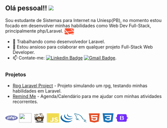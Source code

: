 ## Olá pessoal!! <img src="https://raw.githubusercontent.com/iampavangandhi/iampavangandhi/master/gifs/Hi.gif" width="30px">
Sou estudante de Sistemas para Internet na Uniesp(PB), no momento estou focado em desenvolver minhas habilidades como Web Dev Full-Stack, principalmente php/Laravel. <img align="top" height="20" width="30" src="https://raw.githubusercontent.com/devicons/devicon/master/icons/laravel/laravel-plain.svg">
 
- 🔭 Trabalhando como desenvolvedor Laravel.
- 👯 Estou ansioso para colaborar em qualquer projeto Full-Stack Web Developer.
- 📫 Contate-me: [![Linkedin Badge](https://img.shields.io/badge/-Magno_Levi-blue?style=flat-square&logo=Linkedin&logoColor=white&link=https://www.linkedin.com/in/magno-levi-santos-92331622b/)](https://www.linkedin.com/in/magno-levi-santos-92331622b/)
 [![Gmail Badge](https://img.shields.io/badge/-Gmail-c14438?style=flat-square&logo=Gmail&logoColor=white&link=mailto:magnolevi2003@gmail.com)](mailto:magnolevi2003@gmail.com/).

##
### Projetos
- [Rpg Laravel Project](https://github.com/MagnoLevi/rpg_laravel_project) - Projeto simulando um rpg, testando minhas habilidades em Laravel.
- [Remind Me]([https://github.com/MagnoLevi/rpg_laravel_project](https://github.com/MagnoLevi/Remind-Me)) - Agenda/Calendário para me ajudar com minhas atividades recorrentes.

##
<div style="display: inline_block">
  <img align="center" height="30" width="40" src="https://raw.githubusercontent.com/devicons/devicon/master/icons/php/php-plain.svg">
  <img align="center" height="30" width="40" src="https://cdn.jsdelivr.net/gh/devicons/devicon@latest/icons/laravel/laravel-original.svg" />
  <img align="center" height="30" width="40" src="https://raw.githubusercontent.com/devicons/devicon/master/icons/composer/composer-original.svg">
  <img align="center" height="30" width="40" src="https://raw.githubusercontent.com/devicons/devicon/master/icons/javascript/javascript-plain.svg">
  <img align="center" height="30" width="40" src="https://raw.githubusercontent.com/devicons/devicon/master/icons/jquery/jquery-plain.svg">
  <img align="center" height="30" width="40" src="https://raw.githubusercontent.com/devicons/devicon/master/icons/mysql/mysql-plain.svg">
  <img align="center" height="30" width="40" src="https://raw.githubusercontent.com/devicons/devicon/master/icons/html5/html5-plain.svg">
  <img align="center" height="30" width="40" src="https://raw.githubusercontent.com/devicons/devicon/master/icons/css3/css3-plain.svg">
  <img align="center" height="30" width="40" src="https://raw.githubusercontent.com/devicons/devicon/master/icons/bootstrap/bootstrap-plain.svg">
</div>


<!--
![Top Langs](https://github-readme-stats.vercel.app/api/top-langs/?username=magnolevi&layout=compact&hide_progress=true)

![Anurag's GitHub stats](https://github-readme-stats.vercel.app/api?username=magnolevi&show_icons=true&theme=dark)
-->
